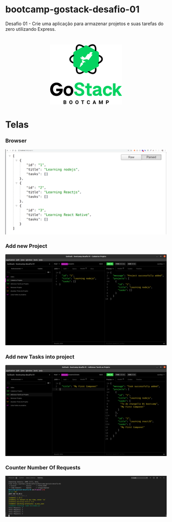 # bootcamp-gostack-desafio-01

Desafio 01 - Crie uma aplicação para armazenar projetos e suas tarefas do zero utilizando Express.

<h1 align="center">
<img src="https://raw.githubusercontent.com/davidfaria/bootcamp-gostack-desafio-01/master/img-demo/gostack.png">
</h1>

# Telas

### Browser

![Browser](https://raw.githubusercontent.com/davidfaria/bootcamp-gostack-desafio-01/master/img-demo/0.png)

### Add new Project

![Add](https://raw.githubusercontent.com/davidfaria/bootcamp-gostack-desafio-01/master/img-demo/1.png)

### Add new Tasks into project

![AddTask](https://raw.githubusercontent.com/davidfaria/bootcamp-gostack-desafio-01/master/img-demo/2.png)

### Counter Number Of Requests

![Counter](https://raw.githubusercontent.com/davidfaria/bootcamp-gostack-desafio-01/master/img-demo/3.png)
